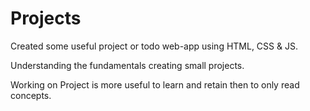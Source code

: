 # Projects

Created some useful project or todo web-app using HTML, CSS & JS.

Understanding the fundamentals creating small projects.

Working on Project is more useful to learn and retain then to only read concepts.

